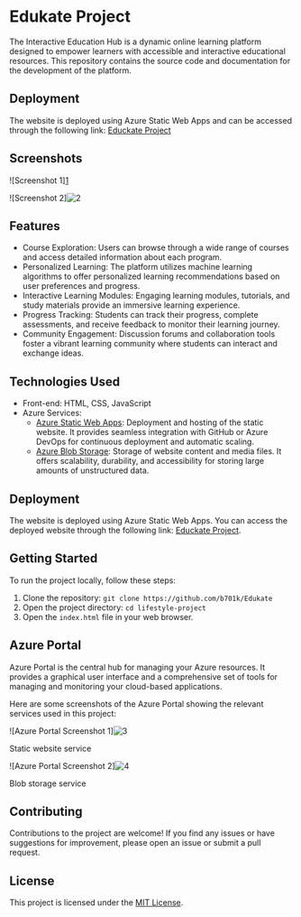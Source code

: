 # Edukate Project

The Interactive Education Hub is a dynamic online learning platform designed to empower learners with accessible and interactive educational resources. This repository contains the source code and documentation for the development of the platform.

## Deployment

The website is deployed using Azure Static Web Apps and can be accessed through the following link: [Educkate Project](https://efucation.z19.web.core.windows.net)

## Screenshots

![Screenshot 1][1](https://github.com/b701k/Edukate/assets/132773677/b6982eda-0dc3-4d96-a4d0-0a62c1b78812)

![Screenshot 2]![2](https://github.com/b701k/Edukate/assets/132773677/921062e0-f2d4-4d97-8a40-21f74f0029bd)



## Features

- Course Exploration: Users can browse through a wide range of courses and access detailed information about each program.
- Personalized Learning: The platform utilizes machine learning algorithms to offer personalized learning recommendations based on user preferences and progress.
- Interactive Learning Modules: Engaging learning modules, tutorials, and study materials provide an immersive learning experience.
- Progress Tracking: Students can track their progress, complete assessments, and receive feedback to monitor their learning journey.
- Community Engagement: Discussion forums and collaboration tools foster a vibrant learning community where students can interact and exchange ideas.

## Technologies Used

- Front-end: HTML, CSS, JavaScript
- Azure Services:
  - [Azure Static Web Apps](https://azure.microsoft.com/services/app-service/static/): Deployment and hosting of the static website. It provides seamless integration with GitHub or Azure DevOps for continuous deployment and automatic scaling.
  - [Azure Blob Storage](https://azure.microsoft.com/services/storage/blobs/): Storage of website content and media files. It offers scalability, durability, and accessibility for storing large amounts of unstructured data.

## Deployment

The website is deployed using Azure Static Web Apps. You can access the deployed website through the following link: [Educkate Project](https://efucation.z19.web.core.windows.net).

## Getting Started

To run the project locally, follow these steps:

1. Clone the repository: `git clone https://github.com/b701k/Edukate`
2. Open the project directory: `cd lifestyle-project`
3. Open the `index.html` file in your web browser.


## Azure Portal

Azure Portal is the central hub for managing your Azure resources. It provides a graphical user interface and a comprehensive set of tools for managing and monitoring your cloud-based applications.

Here are some screenshots of the Azure Portal showing the relevant services used in this project:

![Azure Portal Screenshot 1]![3](https://github.com/b701k/Edukate/assets/132773677/c71d7dee-b45b-4158-b542-18d8bcaf5e6c)

Static website service

![Azure Portal Screenshot 2]![4](https://github.com/b701k/Edukate/assets/132773677/34caa691-eefb-4280-a836-450849d9250f)

Blob storage service
## Contributing

Contributions to the project are welcome! If you find any issues or have suggestions for improvement, please open an issue or submit a pull request.

## License

This project is licensed under the [MIT License](LICENSE).
